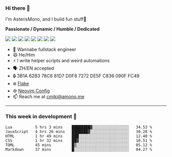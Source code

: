 ### Hi there 👋

I'm AsterisMono, and I build fun stuff🤣

**Passionate / Dynamic / Humble / Dedicated**

![](https://img.shields.io/badge/NeoVim-%2357A143.svg?&style=for-the-badge&logo=neovim&logoColor=white)
![](https://img.shields.io/badge/TypeScript-007ACC?style=for-the-badge&logo=typescript&logoColor=white)
![](https://img.shields.io/badge/React-20232A?style=for-the-badge&logo=react&logoColor=61DAFB)
![](https://img.shields.io/badge/Node.js-339933?style=for-the-badge&logo=nodedotjs&logoColor=white)
![](https://img.shields.io/badge/Python-FFD43B?style=for-the-badge&logo=python&logoColor=blue)
![](https://img.shields.io/badge/Fedora-294172?style=for-the-badge&logo=fedora&logoColor=white)
![](https://img.shields.io/badge/NixOS-5277C3?style=for-the-badge&logo=nixos&logoColor=white)
![](https://img.shields.io/badge/matrix-000000?style=for-the-badge&logo=Matrix&logoColor=white)

- 🌱 Wannabe fullstack engineer
- 😄 He/Him
- ⚡ I write helper scripts and weird automations
- 🗣️ ZH/EN accepted
- 🔒 3B1A 62B3 78C6 81D7 D0F8 7272 DE5F C836 090F FC49
- ❄️ [Flake](https://github.com/AsterisMono/flake)
- ⚙️ [Neovim Config](https://github.com/AsterisMono/nvim-config)
- 📫 Reach me at cmiki@amono.me

------

### This week in development 🚀

<!--START_SECTION:waka-->

```text
Lua          5 hrs 3 mins    ████████▓░░░░░░░░░░░░░░░░   34.53 %
JavaScript   4 hrs 26 mins   ███████▓░░░░░░░░░░░░░░░░░   30.28 %
HTML         1 hr 49 mins    ███░░░░░░░░░░░░░░░░░░░░░░   12.40 %
CSS          1 hr 32 mins    ██▓░░░░░░░░░░░░░░░░░░░░░░   10.51 %
TOML         45 mins         █▒░░░░░░░░░░░░░░░░░░░░░░░   05.12 %
Markdown     37 mins         █░░░░░░░░░░░░░░░░░░░░░░░░   04.27 %
```

<!--END_SECTION:waka-->
